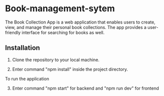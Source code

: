 # Book-management-sytem

The Book Collection App is a web application that enables users to create, view, and manage their personal book collections. The app provides a user-friendly interface for  searching for books as well.



Installation
---------

1. Clone the repository to your local machine.

2. Enter command "npm install" inside the project directory.

To run the application

3. Enter command "npm start" for backend and "npm run dev" for frontend
